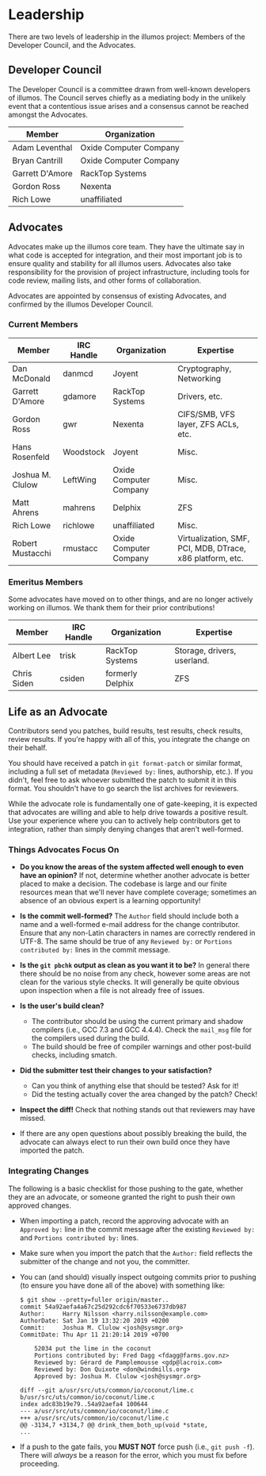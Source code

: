 # Leadership

There are two levels of leadership in the illumos project: Members of the
Developer Council, and the Advocates.

## Developer Council

The Developer Council is a committee drawn from well-known developers of
illumos.  The Council serves chiefly as a mediating body in the unlikely event
that a contentious issue arises and a consensus cannot be reached amongst the
Advocates.

| Member          | Organization           |
| --------------- | ---------------------- |
| Adam Leventhal  | Oxide Computer Company |
| Bryan Cantrill  | Oxide Computer Company |
| Garrett D'Amore | RackTop Systems        |
| Gordon Ross     | Nexenta                |
| Rich Lowe       | unaffiliated           |

## Advocates

Advocates make up the illumos core team.  They have the ultimate say in what
code is accepted for integration, and their most important job is to ensure
quality and stability for all illumos users.  Advocates also take
responsibility for the provision of project infrastructure, including tools for
code review, mailing lists, and other forms of collaboration.

Advocates are appointed by consensus of existing Advocates, and confirmed by
the illumos Developer Council.

### Current Members

| Member            | IRC Handle | Organization           | Expertise |
| ----------------- | ---------- | ---------------------- | --------- |
| Dan McDonald      | danmcd     | Joyent                 | Cryptography, Networking |
| Garrett D'Amore   | gdamore    | RackTop Systems        | Drivers, etc. |
| Gordon Ross       | gwr        | Nexenta                | CIFS/SMB, VFS layer, ZFS ACLs, etc. |
| Hans Rosenfeld    | Woodstock  | Joyent                 | Misc. |
| Joshua M. Clulow  | LeftWing   | Oxide Computer Company | Misc. |
| Matt Ahrens       | mahrens    | Delphix                | ZFS |
| Rich Lowe         | richlowe   | unaffiliated           | Misc. |
| Robert Mustacchi  | rmustacc   | Oxide Computer Company | Virtualization, SMF, PCI, MDB, DTrace, x86 platform, etc. |

### Emeritus Members

Some advocates have moved on to other things, and are no longer actively
working on illumos.  We thank them for their prior contributions!

| Member            | IRC Handle | Organization           | Expertise |
| ----------------- | ---------- | ---------------------- | --------- |
| Albert Lee        | trisk      | RackTop Systems        | Storage, drivers, userland. |
| Chris Siden       | csiden     | formerly Delphix       | ZFS |

## Life as an Advocate

Contributors send you patches, build results, test results, check results,
review results. If you're happy with all of this, you integrate the change on
their behalf.

You should have received a patch in `git format-patch` or similar format,
including a full set of metadata (`Reviewed by:` lines, authorship, etc.). If
you didn't, feel free to ask whoever submitted the patch to submit it in this
format.  You shouldn't have to go search the list archives for reviewers.

While the advocate role is fundamentally one of gate-keeping, it is expected
that advocates are willing and able to help drive towards a positive result.
Use your experience where you can to actively help contributors get to
integration, rather than simply denying changes that aren't well-formed.

### Things Advocates Focus On

* **Do you know the areas of the system affected well enough to even have an
  opinion?**  If not, determine whether another advocate is better placed to
  make a decision.  The codebase is large and our finite resources mean
  that we'll never have complete coverage; sometimes an absence of an obvious
  expert is a learning opportunity!

* **Is the commit well-formed?**  The `Author` field should include both a
  name and a well-formed e-mail address for the change contributor.  Ensure
  that any non-Latin characters in names are correctly rendered in UTF-8.
  The same should be true of any `Reviewed by:` or `Portions contributed by:`
  lines in the commit message.

* **Is the `git pbchk` output as clean as you want it to be?**  In general
  there there should be no noise from any check, however some areas are not
  clean for the various style checks.  It will generally be quite obvious
  upon inspection when a file is not already free of issues.

* **Is the user's build clean?**
    * The contributor should be using the current primary and shadow
      compilers (i.e., GCC 7.3 and GCC 4.4.4).
      Check the `mail_msg` file for the compilers used during the build.
    * The build should be free of compiler warnings and other post-build
      checks, including smatch.

* **Did the submitter test their changes to your satisfaction?**
    * Can you think of anything else that should be tested? Ask for it!
    * Did the testing actually cover the area changed by the patch? Check!

* **Inspect the diff!** Check that nothing stands out that reviewers may have
  missed.

* If there are any open questions about possibly breaking the build, the
  advocate can always elect to run their own build once they have imported the
  patch.

### Integrating Changes

The following is a basic checklist for those pushing to the gate, whether they
are an advocate, or someone granted the right to push their own approved
changes.

* When importing a patch, record the approving advocate with an
  `Approved by:` line in the commit message after the existing
  `Reviewed by:` and `Portions contributed by:` lines.

* Make sure when you import the patch that the `Author:` field reflects
  the submitter of the change and not you, the committer.

* You can (and should) visually inspect outgoing commits prior to pushing
  (to ensure you have done all of the above) with something like:
  ```
  $ git show --pretty=fuller origin/master..
  commit 54a92aefa4a67c25d292cdc6f70533e6737db987
  Author:     Harry Nilsson <harry.nilsson@example.com>
  AuthorDate: Sat Jan 19 13:32:20 2019 +0200
  Commit:     Joshua M. Clulow <josh@sysmgr.org>
  CommitDate: Thu Apr 11 21:20:14 2019 +0700
  
      52034 put the lime in the coconut
      Portions contributed by: Fred Dagg <fdagg@farms.gov.nz>
      Reviewed by: Gérard de Pamplemousse <gdp@lacroix.com>
      Reviewed by: Don Quixote <don@windmills.org>
      Approved by: Joshua M. Clulow <josh@sysmgr.org>
  
  diff --git a/usr/src/uts/common/io/coconut/lime.c b/usr/src/uts/common/io/coconut/lime.c
  index adc83b19e79..54a92aefa4 100644
  --- a/usr/src/uts/common/io/coconut/lime.c
  +++ a/usr/src/uts/common/io/coconut/lime.c
  @@ -3134,7 +3134,7 @@ drink_them_both_up(void *state,
  ...
  ```

* If a push to the gate fails, you **MUST NOT** force push (i.e., `git push
  -f`).  There will _always_ be a reason for the error, which you must fix
  before proceeding.
